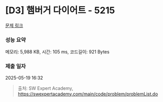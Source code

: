 # [D3] 햄버거 다이어트 - 5215 

[문제 링크](https://swexpertacademy.com/main/code/problem/problemDetail.do?contestProbId=AWT-lPB6dHUDFAVT) 

### 성능 요약

메모리: 5,988 KB, 시간: 105 ms, 코드길이: 921 Bytes

### 제출 일자

2025-05-19 16:32



> 출처: SW Expert Academy, https://swexpertacademy.com/main/code/problem/problemList.do